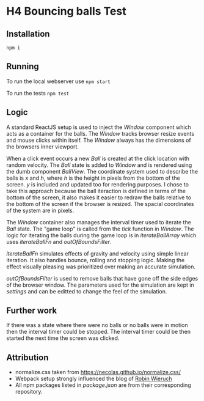 H4 Bouncing balls Test
===

Installation
---
`npm i`

Running
---
To run the local webserver use
`npm start`

To run the tests
`npm test`

Logic
---
A standard ReactJS setup is used to inject the _Window_ component which acts as a container for the balls. The _Window_ tracks browser resize events and mouse clicks within itself. The _Window_ always has the dimensions of the browsers inner viewport.

When a click event occurs a new _Ball_ is created at the click location with random velocity. The _Ball_ state is added to _Window_ and is rendered using the dumb component _BallView_.
The coordinate system used to describe the balls is _x_ and _h_, where _h_ is the height in pixels from the bottom of the screen. _y_ is included and updated too for rendering purposes. I chose to take this approach because the ball iteraction is defined in terms of the bottom of the screen, it also makes it easier to redraw the balls relative to the bottom of the screen if the browser is resized. The spacial coordinates of the system are in pixels.

The _Window_ container also manages the interval timer used to iterate the _Ball_ state. The "game loop" is called from the _tick_ function in _Window_.
The logic for iterating the balls during the game loop is in _iterateBallArray_ which uses _iterateBallFn_ and _outOfBoundsFilter_.

_iterateBallFn_ simulates effects of gravity and velocity using simple linear iteration. It also handles bounce, rolling and stopping logic. Making the effect visually pleasing was prioritized over making an accurate simulation.

_outOfBoundsFilter_ is used to remove balls that have gone off the side edges of the browser window.
The parameters used for the simulation are kept in _settings_ and can be editted to change the feel of the simulation.

Further work
---
If there was a state where there were no balls or no balls were in motion then the interval timer could be stopped. The interval timer could be then started the next time the screen was clicked.

Attribution
---
- normalize.css taken from https://necolas.github.io/normalize.css/
- Webpack setup strongly influenced the blog of [Robin Wieruch](https://www.robinwieruch.de/webpack-setup-tutorial)
- All npm packages listed in _package.json_ are from their corresponding repository.
